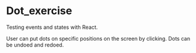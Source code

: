 # Dot_exercise
Testing events and states with React.

User can put dots on specific positions on the screen by clicking. Dots can be undoed and redoed.
